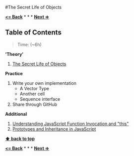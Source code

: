 #The Secret Life of Objects

**[<= Back](the-secret-life-of-objects.md.md)**		*	*	*	**[Next =>](error-handing-regexp.md)**

## Table of Contents

> Time: (~6h)

**'Theory'**

1. [The Secret Life of Objects](http://eloquentjavascript.net/06_object.html)

**Practice**

1. Write your own implementation
	* A Vector Type
	* Another cell
	* Sequence interface
1. Share through GitHub

**Additional**

1. [Understanding JavaScript Function Invocation and "this"](http://yehudakatz.com/2011/08/11/understanding-javascript-function-invocation-and-this/)
1. [Prototypes and Inheritance in JavaScript](https://msdn.microsoft.com/en-us/magazine/ff852808.aspx)

**[⬆ back to top](#table-of-contents)**

**[<= Back](functions-and-data-structures.md)**		*	*	*	**[Next =>](project-the-electronic-life.md)**





